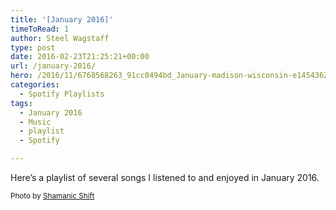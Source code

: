 ```yaml
---
title: '[January 2016]'
timeToRead: 1 
author: Steel Wagstaff
type: post
date: 2016-02-23T21:25:21+00:00
url: /january-2016/
hero: /2016/11/6768568263_91cc0494bd_January-madison-wisconsin-e1454362203680-300x200.jpg
categories:
  - Spotify Playlists
tags:
  - January 2016
  - Music
  - playlist
  - Spotify

---
```

Here&#8217;s a playlist of several songs I listened to and enjoyed in January 2016.



<small>Photo by <a href="http://www.flickr.com/photos/86651923@N00/6768568263" target="_blank">Shamanic Shift</a> <a title="Attribution License" href="http://creativecommons.org/licenses/by/2.0/" target="_blank" rel="nofollow"><img src="http://music.steelwagstaff.com/wp-content/plugins/wp-inject/images/cc.png" alt="" /></a></small>